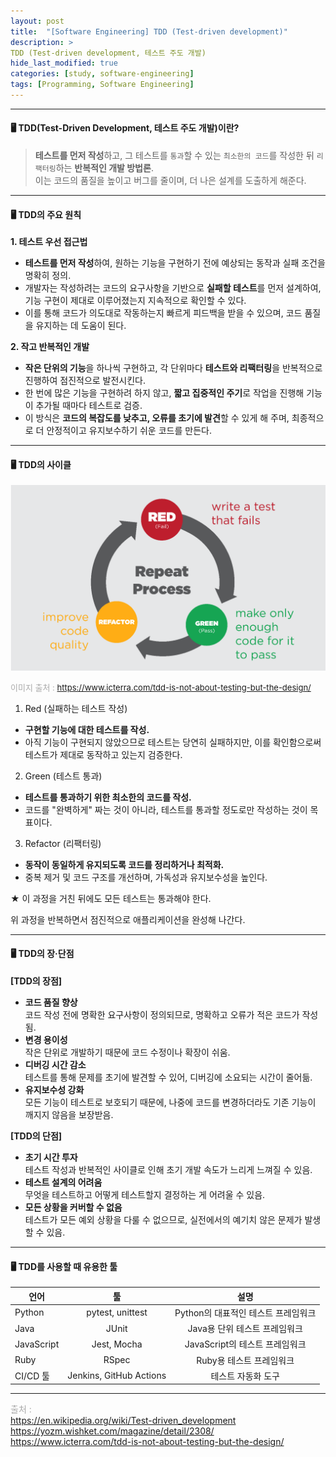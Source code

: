```yaml
---
layout: post
title:  "[Software Engineering] TDD (Test-driven development)"
description: >
TDD (Test-driven development, 테스트 주도 개발)
hide_last_modified: true
categories: [study, software-engineering]
tags: [Programming, Software Engineering]
---
```


----

#### 🖥️ TDD(Test-Driven Development, 테스트 주도 개발)이란?

> **테스트를 먼저 작성**하고, 그 테스트를 `통과`할 수 있는 `최소한의 코드`를 작성한 뒤 `리팩터링`하는 **반복적인 개발 방법론**. <br>
이는 코드의 품질을 높이고 버그를 줄이며, 더 나은 설계를 도출하게 해준다.

----

#### 🖥️ TDD의 주요 원칙

**1. 테스트 우선 접근법**
  - **테스트를 먼저 작성**하여, 원하는 기능을 구현하기 전에 예상되는 동작과 실패 조건을 명확히 정의.
  - 개발자는 작성하려는 코드의 요구사항을 기반으로 **실패할 테스트**를 먼저 설계하여, 기능 구현이 제대로 이루어졌는지 지속적으로 확인할 수 있다.
  - 이를 통해 코드가 의도대로 작동하는지 빠르게 피드백을 받을 수 있으며, 코드 품질을 유지하는 데 도움이 된다.

**2. 작고 반복적인 개발**
  - **작은 단위의 기능**을 하나씩 구현하고, 각 단위마다 **테스트와 리팩터링**을 반복적으로 진행하여 점진적으로 발전시킨다.
  - 한 번에 많은 기능을 구현하려 하지 않고, **짧고 집중적인 주기**로 작업을 진행해 기능이 추가될 때마다 테스트로 검증.
  - 이 방식은 **코드의 복잡도를 낮추고, 오류를 초기에 발견**할 수 있게 해 주며, 최종적으로 더 안정적이고 유지보수하기 쉬운 코드를 만든다.

----

#### 🖥️ TDD의 사이클

![](../../../assets/img/blog/software_engineering/tdd_process.png)

<span style="color:darkgray; font-size:13px;">이미지 출처 : https://www.icterra.com/tdd-is-not-about-testing-but-the-design/</span>

1. Red (실패하는 테스트 작성)
  - **구현할 기능에 대한 테스트를 작성.**
  - 아직 기능이 구현되지 않았으므로 테스트는 당연히 실패하지만, 이를 확인함으로써 테스트가 제대로 동작하고 있는지 검증한다.

2. Green (테스트 통과)
  - **테스트를 통과하기 위한 최소한의 코드를 작성.**
  - 코드를 "완벽하게" 짜는 것이 아니라, 테스트를 통과할 정도로만 작성하는 것이 목표이다.

3. Refactor (리팩터링)
  - **동작이 동일하게 유지되도록 코드를 정리하거나 최적화.**
  - 중복 제거 및 코드 구조를 개선하며, 가독성과 유지보수성을 높인다.
  
  ★ 이 과정을 거친 뒤에도 모든 테스트는 통과해야 한다.


위 과정을 반복하면서 점진적으로 애플리케이션을 완성해 나간다.

----

#### 🖥️ TDD의 장·단점

**[TDD의 장점]**
- **코드 품질 향상**  
  코드 작성 전에 명확한 요구사항이 정의되므로, 명확하고 오류가 적은 코드가 작성됨.
- **변경 용이성**  
  작은 단위로 개발하기 때문에 코드 수정이나 확장이 쉬움.
- **디버깅 시간 감소**  
  테스트를 통해 문제를 초기에 발견할 수 있어, 디버깅에 소요되는 시간이 줄어듦.
- **유지보수성 강화**  
  모든 기능이 테스트로 보호되기 때문에, 나중에 코드를 변경하더라도 기존 기능이 깨지지 않음을 보장받음.

**[TDD의 단점]**
- **초기 시간 투자**  
  테스트 작성과 반복적인 사이클로 인해 초기 개발 속도가 느리게 느껴질 수 있음.
- **테스트 설계의 어려움**  
  무엇을 테스트하고 어떻게 테스트할지 결정하는 게 어려울 수 있음.
- **모든 상황을 커버할 수 없음**  
  테스트가 모든 예외 상황을 다룰 수 없으므로, 실전에서의 예기치 않은 문제가 발생할 수 있음.

----

#### 🖥️ TDD를 사용할 때 유용한 툴

| 언어       | 툴                           | 설명                      |
|------------|:-----------------------------:|:--------------------------:|
| Python     | pytest, unittest              | Python의 대표적인 테스트 프레임워크 |
| Java       | JUnit                         | Java용 단위 테스트 프레임워크 |
| JavaScript | Jest, Mocha                   | JavaScript의 테스트 프레임워크  |
| Ruby       | RSpec                         | Ruby용 테스트 프레임워크     |
| CI/CD 툴   | Jenkins, GitHub Actions        | 테스트 자동화 도구            |


-----
<span style="color:darkgray">출처 : </span> <br>
https://en.wikipedia.org/wiki/Test-driven_development <br>
https://yozm.wishket.com/magazine/detail/2308/ <br>
https://www.icterra.com/tdd-is-not-about-testing-but-the-design/ <br>